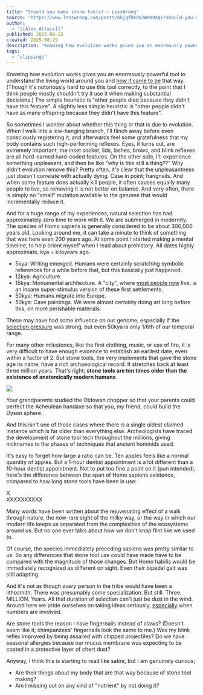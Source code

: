 ```yaml
---
title: "Should you make stone tools? — LessWrong"
source: "https://www.lesswrong.com/posts/bkjqfhKd8ZWHK9XqF/should-you-make-stone-tools"
author:
  - "[[Alex_Altair]]"
published: 2025-08-13
created: 2025-08-29
description: "Knowing how evolution works gives you an enormously powerful tool to understand the living world around you and how it came to be that way. (Though i…"
tags:
  - "clippings"
---
```

Knowing how evolution works gives you an enormously powerful tool to understand the living world around you and [how it came to be](https://www.lesswrong.com/posts/gvkXvGsK2kauTjw28/normal-is-the-equilibrium-state-of-past-optimization) that way. (Though it's notoriously hard to use this tool correctly, to the point that I think people mostly shouldn't try it use it when making substantial decisions.) The simple heuristic is "other people died because they didn't have this feature". A slightly less simple heuristic is "other people didn't have as many offspring because they didn't have this feature".

So sometimes I wonder about whether this thing or that is due to evolution. When I walk into a low-hanging branch, I'll flinch away before even consciously registering it, and afterwards feel some gratefulness that my body contains such high-performing reflexes. Eyes, it turns out, are extremely important; the inset socket, lids, lashes, brows, and blink reflexes are all hard-earned hard-coded features. On the other side, I'll experience something unpleasant, and then be like "why is this still a thing??" Why didn't evolution remove this? Pretty often, it's clear that the unpleasantness just doesn't correlate with actually dying. Case in point; hangnails. And when some feature does actually kill people, it often causes equally many people to live, so removing it is not better on balance. And very often, there is simply no "small" mutation available to the genome that would incrementally reduce it.

And for a huge range of my experiences, natural selection has had approximately zero time to work with it. We are submerged in modernity. The species of Homo sapiens is generally considered to be about 300,000 years old. Looking around me, it can take a minute to think of something that was here even 200 years ago. At some point I started making a mental timeline, to help orient myself when I read about prehistory. All dates highly approximate, kya = kiloyears ago.

- 5kya: Writing emerged. Humans were certainly scratching symbolic references for a while before that, but this basically just happened.
- 12kya: Agriculture.
- 15kya: Monumental architecture. A "city", where [most people now](https://ourworldindata.org/urbanization) live, is an insane super-stimulus version of these first settlements.
- 50kya: Humans migrate into Europe.
- 50kya: Cave paintings. We were almost certainly doing art long before this, on more perishable materials.

These may have had some influence on our genome, especially if the [selection pressure](https://en.wikipedia.org/wiki/Artificial_selection) was strong, but even 50kya is only 1/6th of our temporal range.

For many other milestones, like the first clothing, music, or use of fire, it is very difficult to have enough evidence to establish an earliest date, even within a factor of 2. But stone tools, the very implements that gave the stone age its name, have a rich archaeological record. It stretches back at least three million years. That's right; **stone tools are ten times older than the existence of anatomically modern humans**.

![](https://res.cloudinary.com/lesswrong-2-0/image/upload/f_auto,q_auto/v1/mirroredImages/bkjqfhKd8ZWHK9XqF/qfdu0tmnkr3xw2oxeqt8)

Your grandparents studied the Oldowan chopper so that your parents could perfect the Acheulean handaxe so that you, my friend, could build the Dyson sphere.

And this isn't one of those cases where there is a single oldest claimed instance which is far older than everything else. Archeologists have traced the development of stone tool tech throughout the millions, giving nicknames to the phases of techniques that ancient hominids used.

It's easy to forget how large a ratio can be. Ten apples feels like a normal quantity of apples. But a 1-hour dentist appointment is a lot different than a 10-hour dentist appointment. Not to put too fine a point on it (pun intended), here's the difference between the span of Homo sapiens existence, compared to how long stone tools have been in use:

X  
XXXXXXXXXX

Many words have been written about the rejuvenating effect of a walk through nature, the now-rare sight of the milky way, or the way in which our modern life keeps us separated from the complexities of the ecosystems around us. But no one ever talks about how we don't knap flint like we used to.

Of course, the species immediately preceding sapiens was pretty similar to us. So any differences that stone tool use could have made have to be compared with the magnitude of those changes. But Homo habilis would be immediately recognized as different on sight. Even their bipedal gait was still adapting.

And it's not as though *every* person in the tribe would have been a lithosmith. There was presumably some specialization. But still. Three. MILLION. Years. All that duration of selection can't just be dust in the wind. Around here we pride ourselves on taking ideas seriously, [especially](https://www.lesswrong.com/w/shut-up-and-multiply) when numbers are involved.

Are stone tools the reason I have fingernails instead of claws? (Doesn't seem like it; chimpanzees' fingernails look the same to me.) Was my blink reflex improved by being assailed with chipped projectiles? Do we have seasonal allergies because our mucus membrane was expecting to be coated in a protective layer of chert dust?

Anyway, I think this is starting to read like satire, but I am genuinely curious;

- Are their things about my body that are that way because of stone tool making?
- Am I missing out on any kind of "nutrient" by not doing it?